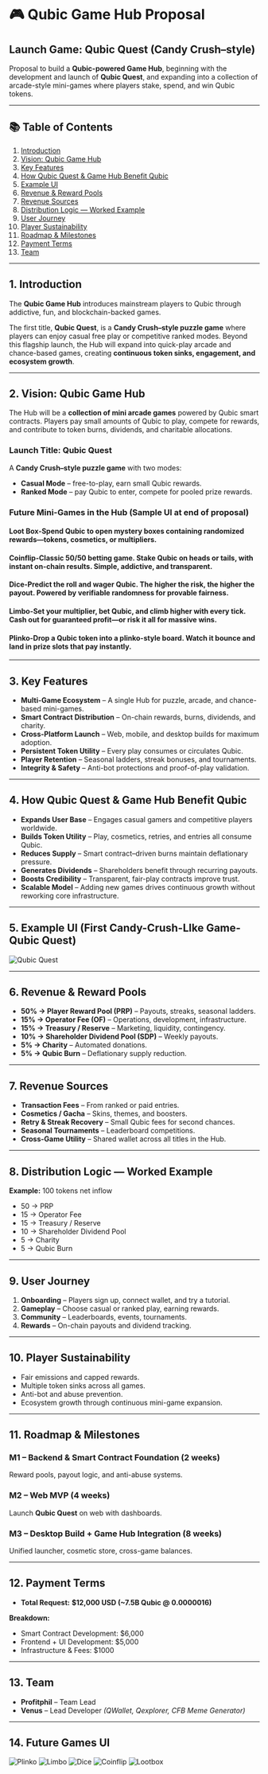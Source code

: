 # 🎮 Qubic Game Hub Proposal  
## Launch Game: Qubic Quest (Candy Crush–style)

Proposal to build a **Qubic-powered Game Hub**, beginning with the development and launch of **Qubic Quest**, and expanding into a collection of arcade-style mini-games where players stake, spend, and win Qubic tokens.  

---

## 📚 Table of Contents  

1. [Introduction](#1-introduction)  
2. [Vision: Qubic Game Hub](#2-vision-qubic-game-hub)  
3. [Key Features](#3-key-features)  
4. [How Qubic Quest & Game Hub Benefit Qubic](#4-how-qubic-quest--game-hub-benefit-qubic)  
5. [Example UI](#5-example-ui)  
6. [Revenue & Reward Pools](#6-revenue--reward-pools)  
7. [Revenue Sources](#7-revenue-sources)  
8. [Distribution Logic — Worked Example](#8-distribution-logic--worked-example)  
9. [User Journey](#9-user-journey)  
10. [Player Sustainability](#10-player-sustainability)  
11. [Roadmap & Milestones](#11-roadmap--milestones)  
12. [Payment Terms](#12-payment-terms)  
13. [Team](#13-team)  

---

## 1. Introduction  

The **Qubic Game Hub** introduces mainstream players to Qubic through addictive, fun, and blockchain-backed games.  

The first title, **Qubic Quest**, is a **Candy Crush–style puzzle game** where players can enjoy casual free play or competitive ranked modes. Beyond this flagship launch, the Hub will expand into quick-play arcade and chance-based games, creating **continuous token sinks, engagement, and ecosystem growth**.  

---

## 2. Vision: Qubic Game Hub  

The Hub will be a **collection of mini arcade games** powered by Qubic smart contracts. Players pay small amounts of Qubic to play, compete for rewards, and contribute to token burns, dividends, and charitable allocations.  

### Launch Title: Qubic Quest  
A **Candy Crush–style puzzle game** with two modes:  
- **Casual Mode** – free-to-play, earn small Qubic rewards.  
- **Ranked Mode** – pay Qubic to enter, compete for pooled prize rewards.  

### Future Mini-Games in the Hub  (Sample UI at end of proposal)

#### Loot Box-Spend Qubic to open mystery boxes containing randomized rewards—tokens, cosmetics, or multipliers. 

#### Coinflip-Classic 50/50 betting game. Stake Qubic on heads or tails, with instant on-chain results. Simple, addictive, and transparent.  

#### Dice-Predict the roll and wager Qubic. The higher the risk, the higher the payout. Powered by verifiable randomness for provable fairness.  

#### Limbo-Set your multiplier, bet Qubic, and climb higher with every tick. Cash out for guaranteed profit—or risk it all for massive wins. 

#### Plinko-Drop a Qubic token into a plinko-style board. Watch it bounce and land in prize slots that pay instantly.   


---

## 3. Key Features  

* **Multi-Game Ecosystem** – A single Hub for puzzle, arcade, and chance-based mini-games.  
* **Smart Contract Distribution** – On-chain rewards, burns, dividends, and charity.  
* **Cross-Platform Launch** – Web, mobile, and desktop builds for maximum adoption.  
* **Persistent Token Utility** – Every play consumes or circulates Qubic.  
* **Player Retention** – Seasonal ladders, streak bonuses, and tournaments.  
* **Integrity & Safety** – Anti-bot protections and proof-of-play validation.  

---

## 4. How Qubic Quest & Game Hub Benefit Qubic  

* **Expands User Base** – Engages casual gamers and competitive players worldwide.  
* **Builds Token Utility** – Play, cosmetics, retries, and entries all consume Qubic.  
* **Reduces Supply** – Smart contract–driven burns maintain deflationary pressure.  
* **Generates Dividends** – Shareholders benefit through recurring payouts.  
* **Boosts Credibility** – Transparent, fair-play contracts improve trust.  
* **Scalable Model** – Adding new games drives continuous growth without reworking core infrastructure.  

---

## 5. Example UI (First Candy-Crush-LIke Game- Qubic Quest)

![Qubic Quest](qubic-quest.gif)  

---

## 6. Revenue & Reward Pools  

* **50% → Player Reward Pool (PRP)** – Payouts, streaks, seasonal ladders.  
* **15% → Operator Fee (OF)** – Operations, development, infrastructure.  
* **15% → Treasury / Reserve** – Marketing, liquidity, contingency.  
* **10% → Shareholder Dividend Pool (SDP)** – Weekly payouts.  
* **5% → Charity** – Automated donations.  
* **5% → Qubic Burn** – Deflationary supply reduction.  

---

## 7. Revenue Sources  

* **Transaction Fees** – From ranked or paid entries.  
* **Cosmetics / Gacha** – Skins, themes, and boosters.  
* **Retry & Streak Recovery** – Small Qubic fees for second chances.  
* **Seasonal Tournaments** – Leaderboard competitions.  
* **Cross-Game Utility** – Shared wallet across all titles in the Hub.  

---

## 8. Distribution Logic — Worked Example  

**Example:** 100 tokens net inflow  

* 50 → PRP  
* 15 → Operator Fee  
* 15 → Treasury / Reserve  
* 10 → Shareholder Dividend Pool  
* 5 → Charity  
* 5 → Qubic Burn  

---

## 9. User Journey  

1. **Onboarding** – Players sign up, connect wallet, and try a tutorial.  
2. **Gameplay** – Choose casual or ranked play, earning rewards.  
3. **Community** – Leaderboards, events, tournaments.  
4. **Rewards** – On-chain payouts and dividend tracking.  

---

## 10. Player Sustainability  

* Fair emissions and capped rewards.  
* Multiple token sinks across all games.  
* Anti-bot and abuse prevention.  
* Ecosystem growth through continuous mini-game expansion.  

---

## 11. Roadmap & Milestones  

### M1 – Backend & Smart Contract Foundation (2 weeks)  
Reward pools, payout logic, and anti-abuse systems.  

### M2 – Web MVP (4 weeks)  
Launch **Qubic Quest** on web with dashboards.    

### M3 – Desktop Build + Game Hub Integration (8 weeks)  
Unified launcher, cosmetic store, cross-game balances.  

---

## 12. Payment Terms  

* **Total Request:** **$12,000 USD (~7.5B Qubic @ 0.0000016)**  

**Breakdown:**  
* Smart Contract Development: $6,000  
* Frontend + UI Development: $5,000  
* Infrastructure & Fees: $1000  


---

## 13. Team  

- **Profitphil** – Team Lead  
- **Venus** – Lead Developer *(QWallet, Qexplorer, CFB Meme Generator)*  

---
## 14. Future Games UI
![Plinko](plinko.png)
![Limbo](limbo.png)
![Dice](dice.png)
![Coinflip](coinflip.png)
![Lootbox](lootbox.png)
